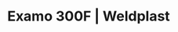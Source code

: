 ---
Link: "file:/Users/vinayakpatel/Downloads/www.weldplast.cz/examo-300f"
product_name: "EXAMO 300F USB230 V / 200 W, výstup USB"
product_id: "Obj. číslo:139.059"
title: "Examo 300F | Weldplast"
product_desc: "Je svár těsný a vydrží požadované trhací, tahové a střižné namáhání? Odpovědi poskytne zkušební zařízení Leister EXAMO přímo na staveništi – snadno, rychle a spolehlivě.Mobilní verze navržená pro práci přímo na staveništíchPraktický, výkonný, lehkýDigitální displej zobrazuje tažnost, maximální sílu odporu a tržnou sílu materiálu, rychlost a polohu testování.Volitelně pro geotextilie"
product_specs: "Značka konformity, Značka schválení, Třída ochrany I, NapětíV~230, PříkonW200, FrekvenceHz50 / 60, Rozměry (D x Š x V)mm750 x 270 x 190 (box: 1050 x 270 x 190), Hmotnostkg14, USB paměťAno, Tloušťka vzorkummmax. 7, Šířka vzorkummmax. 40 (volitelně 60), Rozsahmm300, Rozevření čelistímm5 - 300, Rychlost testovánímm/min10 - 300, Snímač sílyAno, Tahové zatíženíN4000"
product_downloads: "EXAMO - manuál SK																								stáhnout																								, EXAMO - manuál																								stáhnout																								, EXAMO - produktový list																								stáhnout																								"
href: "https://www.weldplast.cz/files/examo-manual-sk.pdf, https://www.weldplast.cz/files/examo-manual-sk.pdf, https://www.weldplast.cz/files/examo-manual-cz.pdf, https://www.weldplast.cz/files/examo-manual-cz.pdf, https://www.weldplast.cz/files/examo-usb-produktovy-list-leister.pdf, https://www.weldplast.cz/files/examo-usb-produktovy-list-leister.pdf"
accessories: "Nůžky zkušebních vzorků20 mm x 150 mmEXAMO 600F USB230 V / 200 W, výstup USB"
similar_products: ""
---